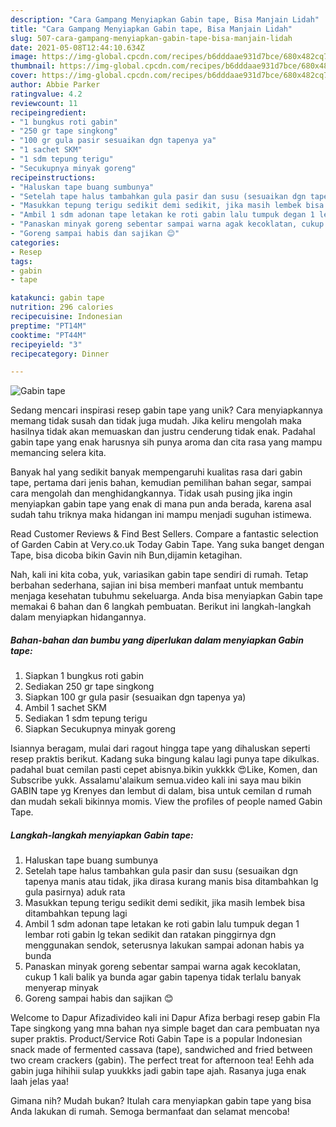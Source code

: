 ```yaml
---
description: "Cara Gampang Menyiapkan Gabin tape, Bisa Manjain Lidah"
title: "Cara Gampang Menyiapkan Gabin tape, Bisa Manjain Lidah"
slug: 507-cara-gampang-menyiapkan-gabin-tape-bisa-manjain-lidah
date: 2021-05-08T12:44:10.634Z
image: https://img-global.cpcdn.com/recipes/b6dddaae931d7bce/680x482cq70/gabin-tape-foto-resep-utama.jpg
thumbnail: https://img-global.cpcdn.com/recipes/b6dddaae931d7bce/680x482cq70/gabin-tape-foto-resep-utama.jpg
cover: https://img-global.cpcdn.com/recipes/b6dddaae931d7bce/680x482cq70/gabin-tape-foto-resep-utama.jpg
author: Abbie Parker
ratingvalue: 4.2
reviewcount: 11
recipeingredient:
- "1 bungkus roti gabin"
- "250 gr tape singkong"
- "100 gr gula pasir sesuaikan dgn tapenya ya"
- "1 sachet SKM"
- "1 sdm tepung terigu"
- "Secukupnya minyak goreng"
recipeinstructions:
- "Haluskan tape buang sumbunya"
- "Setelah tape halus tambahkan gula pasir dan susu (sesuaikan dgn tapenya manis atau tidak, jika dirasa kurang manis bisa ditambahkan lg gula pasirnya) aduk rata"
- "Masukkan tepung terigu sedikit demi sedikit, jika masih lembek bisa ditambahkan tepung lagi"
- "Ambil 1 sdm adonan tape letakan ke roti gabin lalu tumpuk degan 1 lembar roti gabin lg tekan sedikit dan ratakan pinggirnya dgn menggunakan sendok, seterusnya lakukan sampai adonan habis ya bunda"
- "Panaskan minyak goreng sebentar sampai warna agak kecoklatan, cukup 1 kali balik ya bunda agar gabin tapenya tidak terlalu banyak menyerap minyak"
- "Goreng sampai habis dan sajikan 😊"
categories:
- Resep
tags:
- gabin
- tape

katakunci: gabin tape 
nutrition: 296 calories
recipecuisine: Indonesian
preptime: "PT14M"
cooktime: "PT44M"
recipeyield: "3"
recipecategory: Dinner

---
```



![Gabin tape](https://img-global.cpcdn.com/recipes/b6dddaae931d7bce/680x482cq70/gabin-tape-foto-resep-utama.jpg)

Sedang mencari inspirasi resep gabin tape yang unik? Cara menyiapkannya memang tidak susah dan tidak juga mudah. Jika keliru mengolah maka hasilnya tidak akan memuaskan dan justru cenderung tidak enak. Padahal gabin tape yang enak harusnya sih punya aroma dan cita rasa yang mampu memancing selera kita.

Banyak hal yang sedikit banyak mempengaruhi kualitas rasa dari gabin tape, pertama dari jenis bahan, kemudian pemilihan bahan segar, sampai cara mengolah dan menghidangkannya. Tidak usah pusing jika ingin menyiapkan gabin tape yang enak di mana pun anda berada, karena asal sudah tahu triknya maka hidangan ini mampu menjadi suguhan istimewa.

Read Customer Reviews &amp; Find Best Sellers. Compare a fantastic selection of Garden Cabin at Very.co.uk Today Gabin Tape. Yang suka banget dengan Tape, bisa dicoba bikin Gavin nih Bun,dijamin ketagihan.


Nah, kali ini kita coba, yuk, variasikan gabin tape sendiri di rumah. Tetap berbahan sederhana, sajian ini bisa memberi manfaat untuk membantu menjaga kesehatan tubuhmu sekeluarga. Anda bisa menyiapkan Gabin tape memakai 6 bahan dan 6 langkah pembuatan. Berikut ini langkah-langkah dalam menyiapkan hidangannya.

<!--inarticleads1-->

##### Bahan-bahan dan bumbu yang diperlukan dalam menyiapkan Gabin tape:

1. Siapkan 1 bungkus roti gabin
1. Sediakan 250 gr tape singkong
1. Siapkan 100 gr gula pasir (sesuaikan dgn tapenya ya)
1. Ambil 1 sachet SKM
1. Sediakan 1 sdm tepung terigu
1. Siapkan Secukupnya minyak goreng


Isiannya beragam, mulai dari ragout hingga tape yang dihaluskan seperti resep praktis berikut. Kadang suka bingung kalau lagi punya tape dikulkas. padahal buat cemilan pasti cepet abisnya.bikin yukkkk 😍Like, Komen, dan Subscribe yukk. Assalamu&#39;alaikum semua.video kali ini saya mau bikin GABIN tape yg Krenyes dan lembut di dalam, bisa untuk cemilan d rumah dan mudah sekali bikinnya momis. View the profiles of people named Gabin Tape. 

<!--inarticleads2-->

##### Langkah-langkah menyiapkan Gabin tape:

1. Haluskan tape buang sumbunya
1. Setelah tape halus tambahkan gula pasir dan susu (sesuaikan dgn tapenya manis atau tidak, jika dirasa kurang manis bisa ditambahkan lg gula pasirnya) aduk rata
1. Masukkan tepung terigu sedikit demi sedikit, jika masih lembek bisa ditambahkan tepung lagi
1. Ambil 1 sdm adonan tape letakan ke roti gabin lalu tumpuk degan 1 lembar roti gabin lg tekan sedikit dan ratakan pinggirnya dgn menggunakan sendok, seterusnya lakukan sampai adonan habis ya bunda
1. Panaskan minyak goreng sebentar sampai warna agak kecoklatan, cukup 1 kali balik ya bunda agar gabin tapenya tidak terlalu banyak menyerap minyak
1. Goreng sampai habis dan sajikan 😊


Welcome to Dapur Afizadivideo kali ini Dapur Afiza berbagi resep gabin Fla Tape singkong yang mna bahan nya simple baget dan cara pembuatan nya super praktis. Product/Service Roti Gabin Tape is a popular Indonesian snack made of fermented cassava (tape), sandwiched and fried between two cream crackers (gabin). The perfect treat for afternoon tea! Eehh ada gabin juga hihihii sulap yuukkks jadi gabin tape ajah. Rasanya juga enak laah jelas yaa! 

Gimana nih? Mudah bukan? Itulah cara menyiapkan gabin tape yang bisa Anda lakukan di rumah. Semoga bermanfaat dan selamat mencoba!
